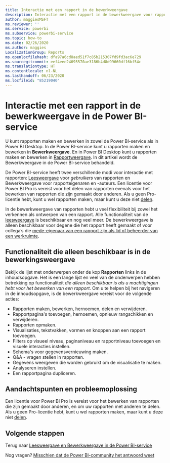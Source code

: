 ```yaml
---
title: Interactie met een rapport in de bewerkweergave
description: Interactie met een rapport in de bewerkweergave voor rapporten in de Power BI-service
author: maggiesMSFT
ms.reviewer: ''
ms.service: powerbi
ms.subservice: powerbi-service
ms.topic: how-to
ms.date: 02/26/2020
ms.author: maggies
LocalizationGroup: Reports
ms.openlocfilehash: dfa97a6cd8aed51f7c85b215307fd9fd3ac6e729
ms.sourcegitcommit: eef4eee24695570ae3186b4d8d99660df16bf54c
ms.translationtype: HT
ms.contentlocale: nl-NL
ms.lasthandoff: 06/23/2020
ms.locfileid: "85219040"
---
```

# <a name="interact-with-a-report-in-editing-view-in-the-power-bi-service"></a>Interactie met een rapport in de bewerkweergave in de Power BI-service
U kunt rapporten maken en bewerken in zowel de Power BI-service als in Power BI Desktop. In de Power BI-service kunt u rapporten maken en bewerken in **Bewerkweergave**. En in Power BI Desktop kunt u rapporten maken en bewerken in [Rapportweergave](desktop-report-view.md). In dit artikel wordt de Bewerkweergave in de Power BI-service behandeld. 

De Power BI-service heeft twee verschillende modi voor interactie met rapporten: [Leesweergave](../consumer/end-user-reading-view.md) voor *gebruikers* van rapporten en Bewerkweergave voor rapporteigenaren en -auteurs.  Een licentie voor Power BI Pro is vereist voor het delen van rapporten evenals voor het bewerken van rapporten die zijn gemaakt door anderen. Als u geen Pro-licentie hebt, kunt u wel rapporten maken, maar kunt u deze niet [delen](../collaborate-share/service-share-reports.md).    

In de bewerkweergave van rapporten hebt u veel flexibiliteit bij zowel het verkennen als ontwerpen van een rapport. Alle functionaliteit van de [leesweergave](../consumer/end-user-reading-view.md) is beschikbaar en nog veel meer. De bewerkweergave is alleen beschikbaar voor degene die het rapport heeft gemaakt of voor collega’s die [mede-eigenaar van een rapport zijn als lid of beheerder van een werkruimte](../collaborate-share/service-create-distribute-apps.md).

## <a name="functionality-only-available-in-editing-view"></a>Functionaliteit die alleen beschikbaar is in de bewerkingsweergave
Bekijk de lijst met onderwerpen onder de kop **Rapporten** links in de inhoudsopgave. Het is een lange lijst en veel van de onderwerpen hebben betrekking op functionaliteit *die alleen beschikbaar is als u machtigingen hebt voor het bewerken van een rapport*.  Om u te helpen bij het navigeren in de inhoudsopgave, is de bewerkweergave vereist voor de volgende acties:

* Rapporten maken, bewerken, hernoemen, delen en verwijderen.
* Rapportpagina's toevoegen, hernoemen, opnieuw rangschikken en verwijderen.
* Rapporten opmaken.
* Visualisaties, tekstvakken, vormen en knoppen aan een rapport toevoegen.
* Filters op visueel niveau, paginaniveau en rapportniveau toevoegen en visuele interacties instellen.
* Schema's voor gegevensvernieuwing maken.
* Q&A - vragen stellen in rapporten.
* Gegevens weergeven die worden gebruikt om de visualisatie te maken. 
* Analyseren instellen.
* Een rapportpagina dupliceren.

## <a name="considerations-and-troubleshooting"></a>Aandachtspunten en probleemoplossing
Een licentie voor Power BI Pro is vereist voor het bewerken van rapporten die zijn gemaakt door anderen, en om uw rapporten met anderen te delen.  Als u geen Pro-licentie hebt, kunt u wel rapporten maken, maar kunt u deze niet [delen](../collaborate-share/service-share-reports.md).


## <a name="next-steps"></a>Volgende stappen
Terug naar [Leesweergave en Bewerkweergave in de Power BI-service](../consumer/end-user-reading-view.md)

Nog vragen? [Misschien dat de Power BI-community het antwoord weet](https://community.powerbi.com/)
